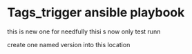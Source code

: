 # Tags_trigger ansible playbook
this is new one for needfully
thisi s now only test runn

create one named version into this location
